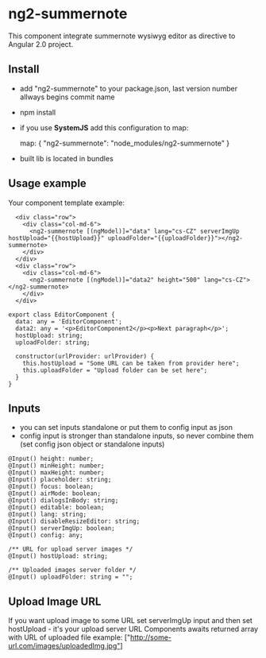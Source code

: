 # ng2-summernote

This component integrate summernote wysiwyg editor as directive to Angular 2.0 project.

## Install

- add "ng2-summernote" to your package.json, last version number allways begins commit name
- npm install
- if you use **SystemJS** add this configuration to map:

    map: {
      "ng2-summernote": "node_modules/ng2-summernote"
    }
- built lib is located in bundles

## Usage example

Your component template example:
```
  <div class="row">
    <div class="col-md-6">
      <ng2-summernote [(ngModel)]="data" lang="cs-CZ" serverImgUp hostUpload="{{hostUpload}}" uploadFolder="{{uploadFolder}}"></ng2-summernote>
    </div>
  </div>
  <div class="row">
    <div class="col-md-6">
      <ng2-summernote [(ngModel)]="data2" height="500" lang="cs-CZ"></ng2-summernote>
    </div>
  </div>

export class EditorComponent {
  data: any = 'EditorComponent';
  data2: any = '<p>EditorComponent2</p><p>Next paragraph</p>';
  hostUpload: string;
  uploadFolder: string;

  constructor(urlProvider: urlProvider) {
    this.hostUpload = "Some URL can be taken from provider here";
    this.uploadFolder = "Upload folder can be set here";
  }
}
```
## Inputs

- you can set inputs standalone or put them to config input as json
- config input is stronger than standalone inputs, so never combine them
  (set config json object or standalone inputs)

```
@Input() height: number;
@Input() minHeight: number;
@Input() maxHeight: number;
@Input() placeholder: string;
@Input() focus: boolean;
@Input() airMode: boolean;
@Input() dialogsInBody: string;
@Input() editable: boolean;
@Input() lang: string;
@Input() disableResizeEditor: string;
@Input() serverImgUp: boolean;
@Input() config: any;

/** URL for upload server images */
@Input() hostUpload: string;

/** Uploaded images server folder */
@Input() uploadFolder: string = "";
```

## Upload Image URL

If you want upload image to some URL set serverImgUp input
and then set hostUpload - it's your upload server URL
Components awaits returned array with URL of uploaded file
example: ["http://some-url.com/images/uploadedImg.jpg"]
